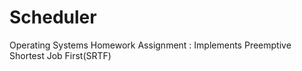 Scheduler
=========

Operating Systems Homework Assignment : Implements Preemptive Shortest Job First(SRTF)
